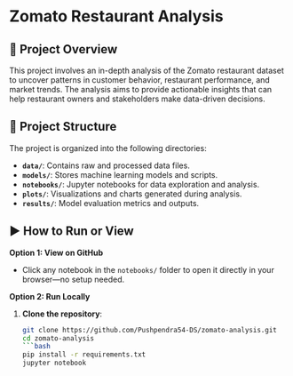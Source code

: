 # Zomato Restaurant Analysis

## 📘 Project Overview

This project involves an in-depth analysis of the Zomato restaurant dataset to uncover patterns in customer behavior, restaurant performance, and market trends. The analysis aims to provide actionable insights that can help restaurant owners and stakeholders make data-driven decisions.

## 🧰 Project Structure

The project is organized into the following directories:

- **`data/`**: Contains raw and processed data files.
- **`models/`**: Stores machine learning models and scripts.
- **`notebooks/`**: Jupyter notebooks for data exploration and analysis.
- **`plots/`**: Visualizations and charts generated during analysis.
- **`results/`**: Model evaluation metrics and outputs.

## ▶️ How to Run or View

**Option 1: View on GitHub**

- Click any notebook in the `notebooks/` folder to open it directly in your browser—no setup needed.

**Option 2: Run Locally**

1. **Clone the repository**:
   ```bash
   git clone https://github.com/Pushpendra54-DS/zomato-analysis.git
   cd zomato-analysis
   ```bash
   pip install -r requirements.txt
   jupyter notebook




